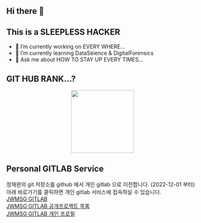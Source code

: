 ## Hi there 👋
## This is a SLEEPLESS HACKER

- 🔭 I’m currently working on EVERY WHERE...
- 🌱 I’m currently learning DataSeience & DigitalForensics
- 💬 Ask me about HOW TO STAY UP EVERY TIMES...

## GIT HUB RANK...?
<p align="center">
  <a href="https://github.com/jwmsg0525">
    <img
      align="center"
      height="165"
      src="https://github-readme-stats.vercel.app/api?username=jwmsg0525&count_private=true&show_icons=true&custom_title=Grass%20farming%20record&theme=radical"
    />
  </a>
</p>

## Personal GITLAB Service
정재완의 git 저장소를 github 에서 개인 gitlab 으로 이전합니다. (2022-12-01 부터)<br>
아래 바로가기를 클릭하면 개인 gitlab 서비스에 접속하실 수 있습니다.<br>
[JWMSG GITLAB](https://git.jwmsg.me) <br>
[JWMSG GITLAB 공개프로젝트 목록](https://git.jwmsg.me/explore) <br>
[JWMSG GITLAB 개인 프로필](https://git.jwmsg.me/jaewan) <br>
